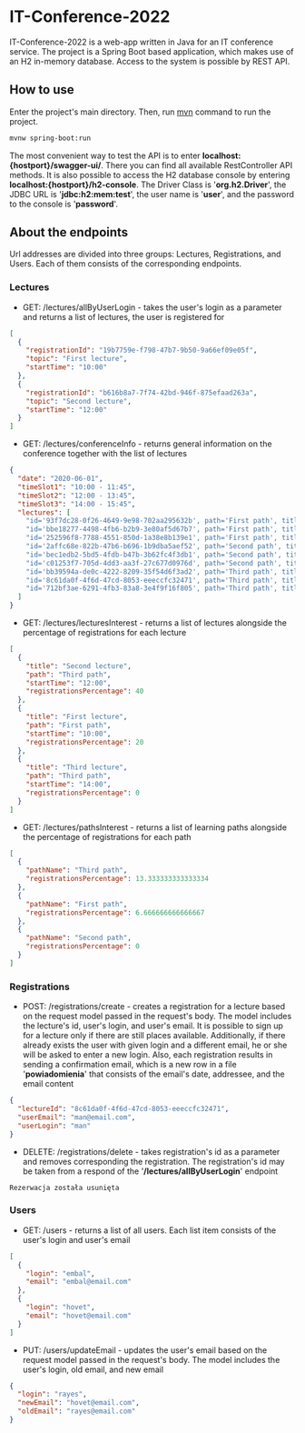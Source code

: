 # IT-Conference-2022

IT-Conference-2022 is a web-app written in Java for an IT conference service. The project is a Spring Boot based application, which makes use of an H2 in-memory database. Access to the system is possible by REST API. 

## How to use

Enter the project's main directory. Then, run [mvn](https://maven.apache.org/run.html) command to run the project. 

```bash
mvnw spring-boot:run
```
The most convenient way to test the API is to enter **localhost:{hostport}/swagger-ui/**. There you can find all available RestController API methods. It is also possible to access the H2 database console by entering **localhost:{hostport}/h2-console**. The Driver Class is '**org.h2.Driver**', the JDBC URL is '**jdbc:h2:mem:test**', the user name is '**user**', and the password to the console is '**password**'. 

## About the endpoints
Url addresses are divided into three groups: Lectures, Registrations, and Users. Each of them consists of the corresponding endpoints. 

### Lectures
* GET: /lectures/allByUserLogin - takes the user's login as a parameter and returns a list of lectures, the user is registered for
```json
[
  {
    "registrationId": "19b7759e-f798-47b7-9b50-9a66ef09e05f",
    "topic": "First lecture",
    "startTime": "10:00"
  },
  {
    "registrationId": "b616b8a7-7f74-42bd-946f-875efaad263a",
    "topic": "Second lecture",
    "startTime": "12:00"
  }
]
```
* GET: /lectures/conferenceInfo - returns general information on the conference together with the list of lectures
```json
{
  "date": "2020-06-01",
  "timeSlot1": "10:00 - 11:45",
  "timeSlot2": "12:00 - 13:45",
  "timeSlot3": "14:00 - 15:45",
  "lectures": [
    "id='93f7dc28-0f26-4649-9e98-702aa295632b', path='First path', title='First lecture', startTime='10:00', availablePlaces=4",
    "id='bbe18277-4498-4fb6-b2b9-3e80af5d67b7', path='First path', title='Second lecture', startTime='12:00', availablePlaces=5",
    "id='252596f8-7788-4551-850d-1a38e8b139e1', path='First path', title='Third lecture', startTime='14:00', availablePlaces=5",
    "id='2affc68e-822b-47b6-b696-1b9dba5aef52', path='Second path', title='First lecture', startTime='10:00', availablePlaces=5",
    "id='bec1edb2-5bd5-4fdb-b47b-3b62fc4f3db1', path='Second path', title='Second lecture', startTime='12:00', availablePlaces=5",
    "id='c01253f7-705d-4dd3-aa3f-27c677d0976d', path='Second path', title='Third lecture', startTime='14:00', availablePlaces=5",
    "id='bb39594a-de0c-4222-8209-35f54d6f3ad2', path='Third path', title='First lecture', startTime='10:00', availablePlaces=5",
    "id='8c61da0f-4f6d-47cd-8053-eeeccfc32471', path='Third path', title='Second lecture', startTime='12:00', availablePlaces=4",
    "id='712bf3ae-6291-4fb3-83a8-3e4f9f16f805', path='Third path', title='Third lecture', startTime='14:00', availablePlaces=5"
  ]
}
```
* GET: /lectures/lecturesInterest - returns a list of lectures alongside the percentage of registrations for each lecture
```json
[
  {
    "title": "Second lecture",
    "path": "Third path",
    "startTime": "12:00",
    "registrationsPercentage": 40
  },
  {
    "title": "First lecture",
    "path": "First path",
    "startTime": "10:00",
    "registrationsPercentage": 20
  },
  {
    "title": "Third lecture",
    "path": "Third path",
    "startTime": "14:00",
    "registrationsPercentage": 0
  }
]
```
* GET: /lectures/pathsInterest - returns a list of learning paths alongside the percentage of registrations for each path
```json
[
  {
    "pathName": "Third path",
    "registrationsPercentage": 13.333333333333334
  },
  {
    "pathName": "First path",
    "registrationsPercentage": 6.666666666666667
  },
  {
    "pathName": "Second path",
    "registrationsPercentage": 0
  }
]
```
### Registrations
* POST: /registrations/create - creates a registration for a lecture based on the request model passed in the request's body. The model includes the lecture's id, user's login, and user's email. It is possible to sign up for a lecture only if there are still places available. Additionally, if there already exists the user with given login and a different email, he or she will be asked to enter a new login. Also, each registration results in sending a confirmation email, which is a new row in a file '**powiadomienia**' that consists of the email's date, addressee, and the email content
```json
{
  "lectureId": "8c61da0f-4f6d-47cd-8053-eeeccfc32471",
  "userEmail": "man@email.com",
  "userLogin": "man"
}
```
* DELETE: /registrations/delete - takes registration's id as a parameter and removes corresponding the registration. The registration's id may be taken from a respond of the '**/lectures/allByUserLogin**' endpoint
```
Rezerwacja została usunięta
```
### Users
* GET: /users - returns a list of all users. Each list item consists of the user's login and user's email 
```json
[
  {
    "login": "embal",
    "email": "embal@email.com"
  },
  {
    "login": "hovet",
    "email": "hovet@email.com"
  }
]
```
* PUT: /users/updateEmail - updates the user's email based on the request model passed in the request's body. The model includes the user's login, old email, and new email
```json
{
  "login": "rayes",
  "newEmail": "hovet@email.com",
  "oldEmail": "rayes@email.com"
}
```
